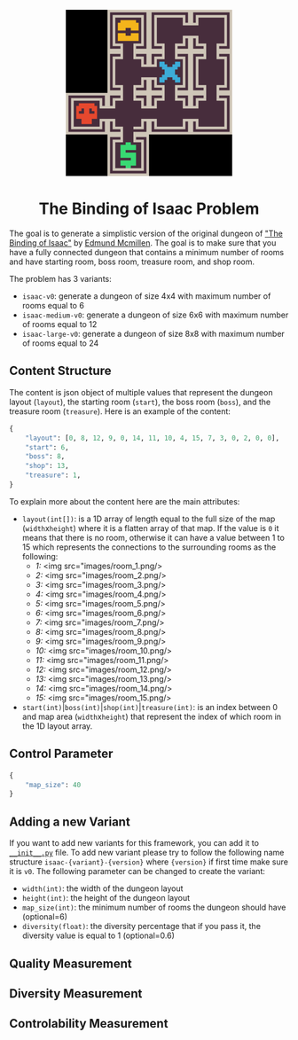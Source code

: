 <p align="center">
	<img height="300px" src="../../../images/isaac/example.png"/>
</p>
<h1 align="center">
The Binding of Isaac Problem
</h1>

The goal is to generate a simplistic version of the original dungeon of ["The Binding of Isaac"](https://store.steampowered.com/app/113200/The_Binding_of_Isaac/) by [Edmund Mcmillen](https://x.com/edmundmcmillen). The goal is to make sure that you have a fully connected dungeon that contains a minimum number of rooms and have starting room, boss room, treasure room, and shop room.

The problem has 3 variants:
- `isaac-v0`: generate a dungeon of size 4x4 with maximum number of rooms equal to 6
- `isaac-medium-v0`: generate a dungeon of size 6x6 with maximum number of rooms equal to 12
- `isaac-large-v0`: generate a dungeon of size 8x8 with maximum number of rooms equal to 24

## Content Structure
The content is json object of multiple values that represent the dungeon layout (`layout`), the starting room (`start`), the boss room (`boss`), and the treasure room (`treasure`). Here is an example of the content:
```python
{
    "layout": [0, 8, 12, 9, 0, 14, 11, 10, 4, 15, 7, 3, 0, 2, 0, 0],
    "start": 6,
    "boss": 8,
    "shop": 13,
    "treasure": 1,
}
```
To explain more about the content here are the main attributes:
- `layout(int[])`: is a 1D array of length equal to the full size of the map (`width`x`height`) where it is a flatten array of that map. If the value is `0` it means that there is no room, otherwise it can have a value between 1 to 15 which represents the connections to the surrounding rooms as the following:
    - *1:* <img src="images/room_1.png/>
    - *2:* <img src="images/room_2.png/>
    - *3:* <img src="images/room_3.png/>
    - *4:* <img src="images/room_4.png/>
    - *5:* <img src="images/room_5.png/>
    - *6:* <img src="images/room_6.png/>
    - *7:* <img src="images/room_7.png/>
    - *8:* <img src="images/room_8.png/>
    - *9:* <img src="images/room_9.png/>
    - *10:* <img src="images/room_10.png/>
    - *11:* <img src="images/room_11.png/>
    - *12:* <img src="images/room_12.png/>
    - *13:* <img src="images/room_13.png/>
    - *14:* <img src="images/room_14.png/>
    - *15:* <img src="images/room_15.png/>
- `start(int)`|`boss(int)`|`shop(int)`|`treasure(int)`: is an index between 0 and map area (`width`x`height`) that represent the index of which room in the 1D layout array.

## Control Parameter

```python
{
    "map_size": 40
}
```

## Adding a new Variant
If you want to add new variants for this framework, you can add it to [`__init__.py`](https://github.com/amidos2006/pcg_benchmark/blob/main/pcg_benchmark/probs/isaac/__init__.py) file. To add new variant please try to follow the following name structure `isaac-{variant}-{version}` where `{version}` if first time make sure it is `v0`. The following parameter can be changed to create the variant:
- `width(int)`: the width of the dungeon layout
- `height(int)`: the height of the dungeon layout
- `map_size(int)`: the minimum number of rooms the dungeon should have (optional=6)
- `diversity(float)`: the diversity percentage that if you pass it, the diversity value is equal to 1 (optional=0.6)

## Quality Measurement


## Diversity Measurement


## Controlability Measurement
